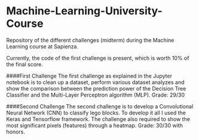 # Machine-Learning-University-Course
Repository of the different challenges (midterm) during the Machine Learning course at Sapienza.

Currently, the code of the first challenge is present, which is worth 10% of the final score.

####First Challenge
The first challenge as explained in the Jupyter notebook is to clean up a dataset, perform various dataset analyzes and show the comparison between the prediction power of the Decision Tree Classifier and the Multi-Layer Perceptron algorithm (MLP).
Grade: 29/30

####Second Challenge
The second challenge is to develop a Convolutional Neural Network (CNN) to classify lego blocks. To develop it all I used the Keras and Tensorflow framework. The challenge also required to show the most significant pixels (features) through a heatmap.
Grade: 30/30 with honors.
 


